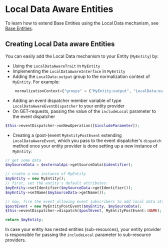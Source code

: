 # Local Data Aware Entities

To learn how to extend Base Entities using the Local Data mechanism, see [Base Entities](./base_entities.md).

## Creating Local Data aware Entities

You can easily add the Local Data mechanism to your Entity (`MyEntity`) by:

* Using the `LocalDataAwareTrait` in `MyEntity`
* Implementing the `LocalDataAwareInterface` in `MyEntity`
* Adding the `LocalData:output` group to the normalization context of `MyEntity`. For example:
  ```php
   normalizationContext={"groups" = {"MyEntity:output", "LocalData:output"}}
  ```
* Adding an event dispatcher member variable of type `LocalDataAwareEventDispatcher` to your entity provider
* On GET-requests, passing the value of the `includeLocal` parameter to the event dispatcher
```php
$this->eventDispatcher->onNewOperation([$includeParameter]);
```
* Creating a (post-)event `MyEntityPostEvent` extending `LocalDataAwareEvent`, which you pass to the event dispatcher's `dispatch` method once your entity provider is done setting up a new instance of `MyEntity`:
```php
// get some data
$mySourceData = $externalApi->getSourceData($identifier);

// craete a new instance of MyEntity
$myEntity = new MyEntity();
// first, set the entity's default attributes:
$myEntity->setIdentifier($mySourceData->getIdentifier());
$myEntity->setName($mySourceData->getName());

// now, fire the event allowing event subscribers to add local data attributes
$postEvent = new MyEntityPostEvent($myEntity, $mySourceData);
$this->eventDispatcher->dispatch($postEvent, MyEntityPostEvent::NAME);

return $myEntity;
```

In case your entity has nested entities (sub-resources), your entity provider is responsible for passing the `includeLocal` parameter to sub-resource providers.
